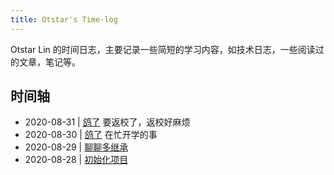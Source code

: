 ```yaml
---
title: Otstar's Time-log
---
```


Otstar Lin 的时间日志，主要记录一些简短的学习内容，如技术日志，一些阅读过的文章，笔记等。

## 时间轴

- 2020-08-31 | [鸽了](https://baike.baidu.com/item/鸽了/23632502) 要返校了，返校好麻烦
- 2020-08-30 | [鸽了](https://baike.baidu.com/item/鸽了/23632502) 在忙开学的事
- 2020-08-29 | [聊聊多继承](/common/聊聊多继承.md)
- 2020-08-28 | [初始化项目](https://github.com/syfxlin/time-log)
